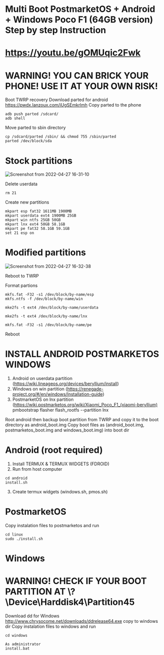 # Multi Boot PostmarketOS + Android + Windows Poco F1 (64GB version) Step by step Instruction

# https://youtu.be/gOMUqic2Fwk

# WARNING! YOU CAN BRICK YOUR PHONE! USE IT AT YOUR OWN RISK!


Boot TWRP recovery
Download parted for android https://pwdx.lanzoux.com/iUgSEmkrlmh 
Copy parted to the phone 
```
adb push parted /sdcard/
adb shell
```

Move parted to sbin directory
```
cp /sdcard/parted /sbin/ && chmod 755 /sbin/parted
parted /dev/block/sda
```

# Stock partitions 
![Screenshot from 2022-04-27 16-31-10](https://user-images.githubusercontent.com/19728262/165509361-a32c0de3-73c6-426b-ade5-908bb1a94b8d.png)

Delete userdata
```
rm 21
```

Create new partitions
```
mkpart esp fat32 1611MB 1900MB
mkpart userdata ext4 1900MB 25GB
mkpart win ntfs 25GB 50GB 
mkpart lnx ext4 50GB 58.1GB
mkpart pe fat32 58.1GB 59.1GB
set 21 esp on
```


# Modified partitions

![Screenshot from 2022-04-27 16-32-38](https://user-images.githubusercontent.com/19728262/165509440-9f1c820e-efa5-4fb2-a2f5-8b6e79412918.png)


Reboot to TWRP 


Format partions
```
mkfs.fat -F32 -s1 /dev/block/by-name/esp
mkfs.ntfs -f /dev/block/by-name/win

mke2fs -t ext4 /dev/block/by-name/userdata

mke2fs -t ext4 /dev/block/by-name/lnx

mkfs.fat -F32 -s1 /dev/block/by-name/pe
```

Reboot 


# INSTALL ANDROID POSTMARKETOS WINDOWS
1. Android on userdata partition (https://wiki.lineageos.org/devices/beryllium/install)
2. Windows on win partition (https://renegade-project.org/#/en/windows/Installation-guide)
3. PostmarketOS on lnx partition (https://wiki.postmarketos.org/wiki/Xiaomi_Poco_F1_(xiaomi-beryllium)
pmbootstrap flasher flash_rootfs --partition lnx

Root android then backup boot partition from TWRP and copy it to the boot directory as android_boot.img
Copy boot files as (android_boot.img, postmarketos_boot.img and windows_boot.img) into boot dir

# Android (root required)
1. Install TERMUX & TERMUX WIDGETS (FDROID)
2. Run from host computer 
```
cd android
install.sh
```
3. Create termux widgets (windows.sh, pmos.sh)

# PostmarketOS
Copy instalation files to postmarketos and run
```
cd linux
sudo ./install.sh
```

# Windows 
# WARNING! CHECK IF YOUR BOOT PARTITION AT \\?\Device\Harddisk4\Partition45
Download dd for Windows http://www.chrysocome.net/downloads/ddrelease64.exe copy to windows dir
Copy instalation files to windows and run
```
cd windows

As administrator
install.bat 
```

